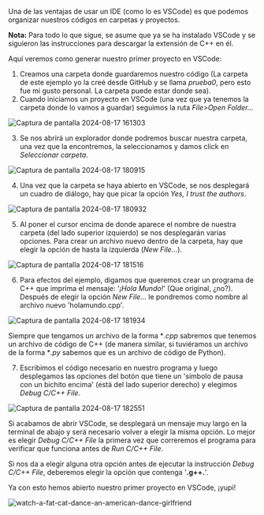 Una de las ventajas de usar un IDE (como lo es VSCode) es que podemos organizar nuestros códigos en carpetas y proyectos.

**Nota:** Para todo lo que sigue, se asume que ya se ha instalado VSCode y se siguieron las instrucciones para descargar la extensión de C++ en él.

Aquí veremos como generar nuestro primer proyecto en VSCode:

1. Creamos una carpeta donde guardaremos nuestro código (La carpeta de este ejemplo yo la creé desde GitHub y se llama *prueba0*, pero esto fue mi gusto personal. La carpeta puede estar donde sea).
2. Cuando iniciamos un proyecto en VSCode (una vez que ya tenemos la carpeta donde lo vamos a guardar) seguimos la ruta *File>Open Folder...* 

![Captura de pantalla 2024-08-17 161303](https://github.com/user-attachments/assets/9ff8284f-ce9b-4a45-aa24-107e546d6029)

3. Se nos abrirá un explorador donde podremos buscar nuestra carpeta, una vez que la encontremos, la seleccionamos y damos click en *Seleccionar carpeta*.

![Captura de pantalla 2024-08-17 180915](https://github.com/user-attachments/assets/1f8f1fb4-1cde-496b-aeb3-ee5f3394ea97)

4. Una vez que la carpeta se haya abierto en VSCode, se nos desplegará un cuadro de diálogo, hay que picar la opción *Yes, I trust the authors*.

![Captura de pantalla 2024-08-17 180932](https://github.com/user-attachments/assets/bdeb3599-b3d2-462d-a5a3-7c7e09fc99ce)

5. Al poner el cursor encima de donde aparece el nombre de nuestra carpeta (del lado superior izquierdo) se nos desplegarán varias opciones. Para crear un archivo nuevo dentro de la carpeta, hay que elegir la opción de hasta la izquierda (*New File...*).

![Captura de pantalla 2024-08-17 181516](https://github.com/user-attachments/assets/2b137c54-9f35-4665-8e0d-f8f5860a1d65)

6. Para efectos del ejemplo, digamos que queremos crear un programa de C++ que imprima el mensaje: '*¡Hola Mundo!*' (Que original, ¿no?). Después de elegir la opción *New File...* le pondremos como nombre al archivo nuevo 'holamundo.cpp'.

![Captura de pantalla 2024-08-17 181934](https://github.com/user-attachments/assets/34af25ee-538f-4d56-8341-a2c33ef1c41d)

Siempre que tengamos un archivo de la forma **.cpp* sabremos que tenemos un archivo de código de C++ (de manera similar, si tuviéramos un archivo de la forma **.py* sabemos que es un archivo de código de Python).

7. Escribimos el código necesario en nuestro programa y luego desplegamos las opciones del botón que tiene un 'símbolo de pausa con un bichito encima' (está del lado superior derecho) y elegimos *Debug C/C++ File*.

![Captura de pantalla 2024-08-17 182551](https://github.com/user-attachments/assets/f9858cb5-339e-4696-a9ec-033dabdf15ad)

Si acabamos de abrir VSCode, se desplegará un mensaje muy largo en la terminal de abajo y será necesario volver a elegir la misma opción. Lo mejor es elegir *Debug C/C++ File* la primera vez que correremos el programa para verificar que funciona antes de *Run C/C++ File*.

Si nos da a elegir alguna otra opción antes de ejecutar la instrucción *Debug C/C++ File*, deberemos elegir la opción que contenga '**.g++.**'.

Ya con esto hemos abierto nuestro primer proyecto en VSCode, ¡yupi!

![watch-a-fat-cat-dance-an-american-dance-girlfriend](https://github.com/user-attachments/assets/ac7a5827-5c5b-411b-a77e-3adf28426780)



